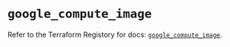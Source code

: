 # `google_compute_image`

Refer to the Terraform Registory for docs: [`google_compute_image`](https://registry.terraform.io/providers/hashicorp/google/4.83.0/docs/resources/compute_image).
